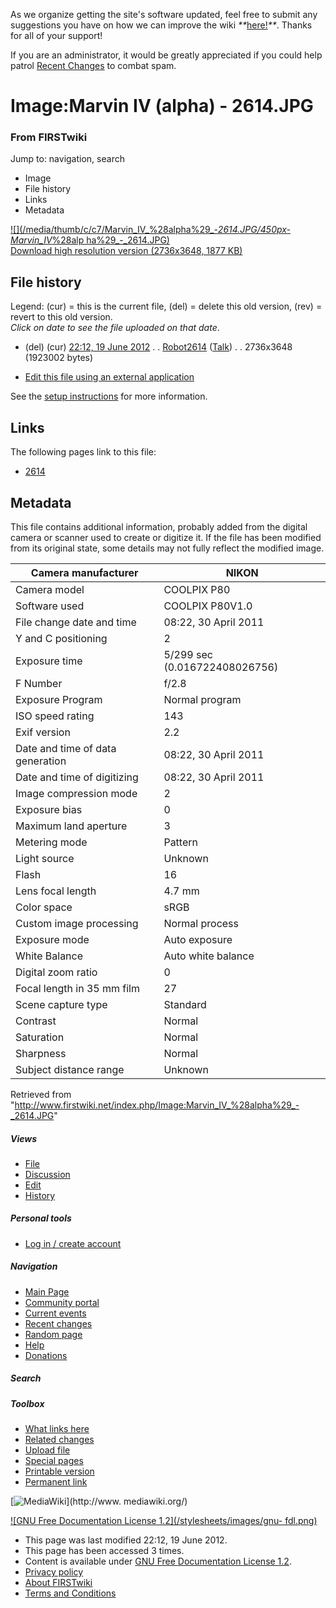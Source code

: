 As we organize getting the site's software updated, feel free to submit any
suggestions you have on how we can improve the wiki
_**_[here!](/index.php/User:Hallry/Suggestions "User:Hallry/Suggestions"
)_**_. Thanks for all of your support!

If you are an administrator, it would be greatly appreciated if you could help
patrol [Recent Changes](/index.php/Special:Recentchanges
"Special:Recentchanges" ) to combat spam.

# Image:Marvin IV (alpha) - 2614.JPG

### From FIRSTwiki

Jump to: navigation, search

  * Image
  * File history
  * Links
  * Metadata

[![](/media/thumb/c/c7/Marvin_IV_%28alpha%29_-_2614.JPG/450px-Marvin_IV_%28alp
ha%29_-_2614.JPG)](/media/c/c7/Marvin_IV_%28alpha%29_-_2614.JPG)  
[Download high resolution version (2736x3648, 1877
KB)](/media/c/c7/Marvin_IV_%28alpha%29_-_2614.JPG)

## File history

Legend: (cur) = this is the current file, (del) = delete this old version,
(rev) = revert to this old version.  
_Click on date to see the file uploaded on that date_.

  * (del) (cur) [22:12, 19 June 2012](/media/c/c7/Marvin_IV_%28alpha%29_-_2614.JPG "/media/c/c7/Marvin IV \(alpha\) - 2614.JPG" ) . . [Robot2614](/index.php?title=User:Robot2614&action=edit "User:Robot2614" ) ([Talk](/index.php/User_talk:Robot2614 "User talk:Robot2614" )) . . 2736x3648 (1923002 bytes)
  

  * [Edit this file using an external application](/index.php?title=Image:Marvin_IV_%28alpha%29_-_2614.JPG&action=edit&externaledit=true&mode=file "Image:Marvin IV \(alpha\) - 2614.JPG" )

See the [setup
instructions](http://meta.wikimedia.org/wiki/Help:External_editors
"http://meta.wikimedia.org/wiki/Help:External_editors" ) for more information.

## Links

The following pages link to this file:

  * [2614](/index.php/2614 "2614" )

## Metadata

This file contains additional information, probably added from the digital
camera or scanner used to create or digitize it. If the file has been modified
from its original state, some details may not fully reflect the modified
image.

Camera manufacturer |  NIKON  
---|---  
Camera model |  COOLPIX P80  
Software used |  COOLPIX P80V1.0  
File change date and time |  08:22, 30 April 2011  
Y and C positioning |  2  
Exposure time |  5/299 sec (0.016722408026756)  
F Number |  f/2.8  
Exposure Program |  Normal program  
ISO speed rating |  143  
Exif version |  2.2  
Date and time of data generation |  08:22, 30 April 2011  
Date and time of digitizing |  08:22, 30 April 2011  
Image compression mode |  2  
Exposure bias |  0  
Maximum land aperture |  3  
Metering mode |  Pattern  
Light source |  Unknown  
Flash |  16  
Lens focal length |  4.7 mm  
Color space |  sRGB  
Custom image processing |  Normal process  
Exposure mode |  Auto exposure  
White Balance |  Auto white balance  
Digital zoom ratio |  0  
Focal length in 35 mm film |  27  
Scene capture type |  Standard  
Contrast |  Normal  
Saturation |  Normal  
Sharpness |  Normal  
Subject distance range |  Unknown  
  
Retrieved from
"<http://www.firstwiki.net/index.php/Image:Marvin_IV_%28alpha%29_-_2614.JPG>"

##### Views

  * [File](/index.php/Image:Marvin_IV_%28alpha%29_-_2614.JPG)
  * [Discussion](/index.php?title=Image_talk:Marvin_IV_%28alpha%29_-_2614.JPG&action=edit)
  * [Edit](/index.php?title=Image:Marvin_IV_%28alpha%29_-_2614.JPG&action=edit)
  * [History](/index.php?title=Image:Marvin_IV_%28alpha%29_-_2614.JPG&action=history)

##### Personal tools

  * [Log in / create account](/index.php?title=Special:Userlogin&returnto=Image:Marvin_IV_\(alpha\)_-_2614.JPG)

[](/index.php/Main_Page "Main Page" )

##### Navigation

  * [Main Page](/index.php/Main_Page)
  * [Community portal](/index.php/FIRSTwiki:Community_portal)
  * [Current events](/index.php/Current_events)
  * [Recent changes](/index.php/Special:Recentchanges)
  * [Random page](/index.php/Special:Random)
  * [Help](/index.php/FIRSTwiki:Help)
  * [Donations](/index.php/FIRSTwiki:Site_support)

##### Search



##### Toolbox

  * [What links here](/index.php/Special:Whatlinkshere/Image:Marvin_IV_%28alpha%29_-_2614.JPG)
  * [Related changes](/index.php/Special:Recentchangeslinked/Image:Marvin_IV_%28alpha%29_-_2614.JPG)
  * [Upload file](/index.php/Special:Upload)
  * [Special pages](/index.php/Special:Specialpages)
  * [Printable version](/index.php?title=Image:Marvin_IV_%28alpha%29_-_2614.JPG&printable=yes)
  * [Permanent link](/index.php?title=Image:Marvin_IV_%28alpha%29_-_2614.JPG&oldid=154020)

[![MediaWiki](/skins/common/images/poweredby_mediawiki_88x31.png)](http://www.
mediawiki.org/)

[![GNU Free Documentation License 1.2](/stylesheets/images/gnu-
fdl.png)](http://www.gnu.org/copyleft/fdl.html)

  * This page was last modified 22:12, 19 June 2012.
  * This page has been accessed 3 times.
  * Content is available under [GNU Free Documentation License 1.2](http://www.gnu.org/copyleft/fdl.html "http://www.gnu.org/copyleft/fdl.html" ).
  * [Privacy policy](/index.php/FIRSTwiki:Privacy_policy "FIRSTwiki:Privacy policy" )
  * [About FIRSTwiki](/index.php/FIRSTwiki:About "FIRSTwiki:About" )
  * [Terms and Conditions](/index.php/FIRSTwiki:Terms_and_conditions "FIRSTwiki:Terms and conditions" )

